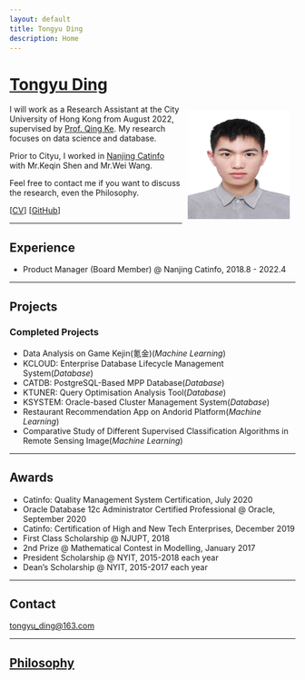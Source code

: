 ```yaml
---
layout: default
title: Tongyu Ding
description: Home
---
```


# [Tongyu Ding](/index.md)
<img src="/static/dty.jpg" alt="TY" style="width: 180px; height: 192px; float: right; margin: 10px"/>

I will work as a Research Assistant at the City University of Hong Kong from August 2022, supervised by [Prof. Qing Ke](https://qke.github.io/). My research focuses on data science and database.

Prior to Cityu, I worked in [Nanjing Catinfo](https://www.catinfo.cn/) with Mr.Keqin Shen and Mr.Wei Wang.

Feel free to contact me if you want to discuss the research, even the Philosophy.


[[CV](/ding_cv.pdf)] [[GitHub](https://github.com/tongyuding)]

---

## Experience

- Product Manager (Board Member) @ Nanjing Catinfo, 2018.8 - 2022.4

---

## Projects

### Completed Projects

- Data Analysis on Game Kejin(氪金)(_Machine Learning_)
- KCLOUD: Enterprise Database Lifecycle Management System(_Database_)
- CATDB:  PostgreSQL-Based MPP Database(_Database_)
- KTUNER: Query Optimisation Analysis Tool(_Database_)
- KSYSTEM: Oracle-based Cluster Management System(_Database_)
- Restaurant Recommendation App on Andorid Platform(_Machine Learning_)
- Comparative Study of Different Supervised Classification Algorithms in Remote Sensing Image(_Machine Learning_)

---

## Awards

- Catinfo: Quality Management System Certification, July 2020
- Oracle Database 12c Administrator Certified Professional @ Oracle, September 2020
- Catinfo: Certification of High and New Tech Enterprises, December 2019
- First Class Scholarship @ NJUPT, 2018
- 2nd Prize @ Mathematical Contest in Modelling, January 2017
- President Scholarship @ NYIT, 2015-2018 each year
- Dean’s Scholarship @ NYIT, 2015-2017 each year

---

## Contact

tongyu_ding@163.com

---

## [Philosophy](/notes.md)
